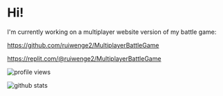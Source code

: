 # Hi!

I'm currently working on a multiplayer website version of my battle game: 

https://github.com/ruiwenge2/MultiplayerBattleGame

https://replit.com/@ruiwenge2/MultiplayerBattleGame

![profile views](https://komarev.com/ghpvc/?username=ruiwenge2&color=blue&type=.svg)

![github stats](https://github-readme-stats.vercel.app/api?username=ruiwenge2&show_icons=true&theme=radical&type=.svg)

